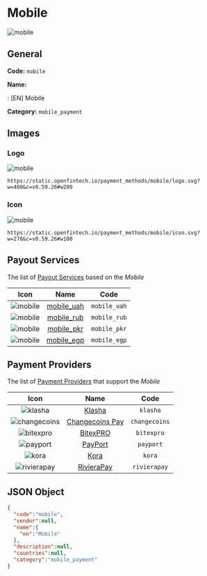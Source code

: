 
# Mobile 
![mobile](https://static.openfintech.io/payment_methods/mobile/logo.svg?w=400&c=v0.59.26#w200)  

## General 
**Code:** `mobile` 
 
**Name:** 
 
:	[EN] Mobile 
 
**Category:** `mobile_payment` 
 

## Images 

### Logo 
![mobile](https://static.openfintech.io/payment_methods/mobile/logo.svg?w=400&c=v0.59.26#w200)  

```
https://static.openfintech.io/payment_methods/mobile/logo.svg?w=400&c=v0.59.26#w200
```  

### Icon 
![mobile](https://static.openfintech.io/payment_methods/mobile/icon.svg?w=278&c=v0.59.26#w100)  

```
https://static.openfintech.io/payment_methods/mobile/icon.svg?w=278&c=v0.59.26#w100
```  

## Payout Services 
 
The list of [Payout Services](/payout-services/) based on the _Mobile_ 

|Icon|Name|Code| 
|:---:|:---:|:---:| 
|![mobile](https://static.openfintech.io/payout_methods/mobile/icon.svg?w=278&c=v0.59.26#w40) |[mobile_uah](/payout-services/mobile_uah/)|`mobile_uah`| 
|![mobile](https://static.openfintech.io/payout_methods/mobile/icon.svg?w=278&c=v0.59.26#w40) |[mobile_rub](/payout-services/mobile_rub/)|`mobile_rub`| 
|![mobile](https://static.openfintech.io/payout_methods/mobile/icon.svg?w=278&c=v0.59.26#w40) |[mobile_pkr](/payout-services/mobile_pkr/)|`mobile_pkr`| 
|![mobile](https://static.openfintech.io/payout_methods/mobile/icon.svg?w=278&c=v0.59.26#w40) |[mobile_egp](/payout-services/mobile_egp/)|`mobile_egp`| 
 

## Payment Providers 
 
The list of [Payment Providers](/payment-providers/) that support the _Mobile_ 

|Icon|Name|Code| 
|:---:|:---:|:---:| 
|![klasha](https://static.openfintech.io/payment_providers/klasha/icon.png?w=278&c=v0.59.26#w100) |[Klasha](/payment-providers/klasha/)|`klasha`| 
|![changecoins](https://static.openfintech.io/payment_providers/changecoins/icon.png?w=278&c=v0.59.26#w100) |[Сhangecoins Pay](/payment-providers/changecoins/)|`changecoins`| 
|![bitexpro](https://static.openfintech.io/payment_providers/bitexpro/icon.png?w=278&c=v0.59.26#w100) |[BitexPRO](/payment-providers/bitexpro/)|`bitexpro`| 
|![payport](https://static.openfintech.io/payment_providers/payport/icon.svg?w=278&c=v0.59.26#w100) |[PayPort](/payment-providers/payport/)|`payport`| 
|![kora](https://static.openfintech.io/payment_providers/kora/icon.svg?w=278&c=v0.59.26#w100) |[Kora](/payment-providers/kora/)|`kora`| 
|![rivierapay](https://static.openfintech.io/payment_providers/rivierapay/icon.svg?w=278&c=v0.59.26#w100) |[RivieraPay](/payment-providers/rivierapay/)|`rivierapay`| 
 

## JSON Object 

```json
{
  "code":"mobile",
  "vendor":null,
  "name":{
    "en":"Mobile"
  },
  "description":null,
  "countries":null,
  "category":"mobile_payment"
}
```  
